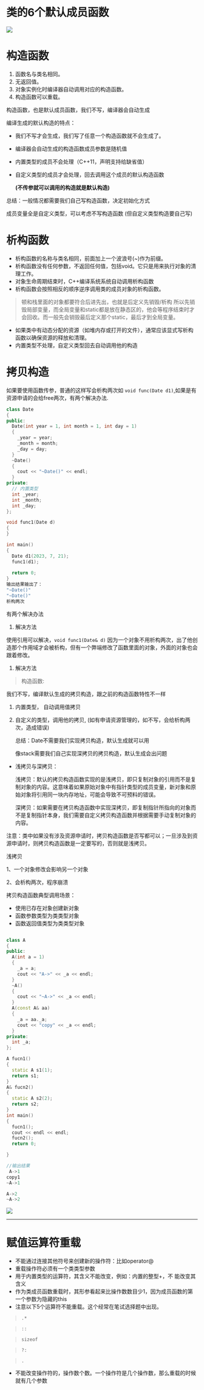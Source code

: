 # 类的6个默认成员函数

![](image/image_oY1qhruTxp.png)

# 构造函数

1.  函数名与类名相同。
2.  无返回值。
3.  对象实例化时编译器自动调用对应的构造函数。
4.  构造函数可以重载。

构造函数，也是默认成员函数，我们不写，编译器会自动生成

&#x20;编译生成的默认构造的特点：

-   我们不写才会生成，我们写了任意一个构造函数就不会生成了。
-   编译器会自动生成的构造函数成员参数是随机值
-   内置类型的成员不会处理（C++11，声明支持给缺省值）
-   自定义类型的成员才会处理，回去调用这个成员的默认构造函数

    **(不传参就可以调用的构造就是默认构造)**

&#x20;总结：一般情况都需要我们自己写构造函数，决定初始化方式

成员变量全是自定义类型，可以考虑不写构造函数 (但自定义类型构造要自己写)

# 析构函数

-   析构函数的名称与类名相同，前面加上一个波浪号(\~)作为前缀。
-   析构函数没有任何参数，不返回任何值，包括void。它只是用来执行对象的清理工作。
-   对象生命周期结束时，C++编译系统系统自动调用析构函数
-   析构函数会按照相反的顺序逆序调用类的成员对象的析构函数。

> 顿和栈里面的对象都要符合后进先出，也就是后定义先销毁/析构
> 所以先销毁局部变量，而全局变量和static都是放在静态区的，他会等程序结束时才会回收。而一般先会销毁最后定义那个static，最后才到全局变量。

-   如果类中有动态分配的资源（如堆内存或打开的文件），通常应该显式写析构函数以确保资源的释放和清理。
-   内置类型不处理，自定义类型回去自动调用他的构造

# 拷贝构造

如果要使用函数传参，普通的这样写会析构两次如  `void func(Date d1)`,如果是有资源申请的会给free两次，有两个解决办法.

```c++
class Date
{
public:
  Date(int year = 1, int month = 1, int day = 1)
  {
    _year = year;
    _month = month;
    _day = day;
  }
  ~Date()
  {
    cout << "~Date()" << endl;
  }
private:
  // 内置类型
  int _year;
  int _month;
  int _day;
};

void func1(Date d)
{
}

int main()
{
  Date d1(2023, 7, 21);
  func1(d1);
  
  return 0;
}
输出结果输出了：
"~Date()" 
"~Date()" 
析构两次

```

有两个解决办法

1.  解决方法

使用引用可以解决，`void func1(Date& d)` 因为一个对象不用析构两次，出了他创造那个作用域才会被析构，但有一个弊端修改了函数里面的对象，外面的对象也会跟着修改。

1.  解决方法

> 构造函数:&#x20;

我们不写，编译默认生成的拷贝构造，跟之前的构造函数特性不一样

1.  内置类型， 自动调用值拷贝
2.  自定义的类型，调用他的拷贝, (如有申请资源管理的，如不写，会给析构两次，造成错误)

    总结：Date不需要我们实现拷贝构造，默认生成就可以用

    像stack需要我们自己实现深拷贝的拷贝构造，默认生成会出问题

-   浅拷贝与深拷贝：

    浅拷贝：默认的拷贝构造函数实现的是浅拷贝，即只复制对象的引用而不是复制对象的内容。这意味着如果原始对象中有指针类型的成员变量，新对象和原始对象将引用同一块内存地址，可能会导致不可预料的错误。

    深拷贝：如果需要在拷贝构造函数中实现深拷贝，即复制指针所指向的对象而不是复制指针本身，我们需要自定义拷贝构造函数并根据需要手动复制对象的内容。

注意：类中如果没有涉及资源申请时，拷贝构造函数是否写都可以；一旦涉及到资源申请时，则拷贝构造函数是一定要写的，否则就是浅拷贝。

浅拷贝

1、一个对象修改会影响另一个对象

2、会析构两次，程序崩溃

拷贝构造函数典型调用场景：

-   使用已存在对象创建新对象
-   函数参数类型为类类型对象
-   函数返回值类型为类类型对象

```c++

class A
{
public:
  A(int a = 1)
  {
    _a = a;
    cout << "A->" << _a << endl;
  }
  ~A()
  {
    cout << "~A->" << _a << endl;
  }
  A(const A& aa)
  {
    _a = aa._a;
    cout << "copy" << _a << endl;
  }
private:
  int _a;
};

A fucn1()
{
  static A s1(1);
  return s1;
}
A& fucn2()
{
  static A s2(2);
  return s2;
}
int main()
{
  fucn1();
  cout << endl << endl;
  fucn2();
  return 0;

}

//输出结果
 A->1
copy1
~A->1

A->2
~A->2
```

![](image/image_4wwWzw_QSO.png)

***

# 赋值运算符重载

-   不能通过连接其他符号来创建新的操作符：比如operator@
-   重载操作符必须有一个类类型参数
-   用于内置类型的运算符，其含义不能改变，例如：内置的整型+，不 能改变其含义
-   作为类成员函数重载时，其形参看起来比操作数数目少1，因为成员函数的第一个参数为隐藏的this
-   注意以下5个运算符不能重载。这个经常在笔试选择题中出现。

> `.*` &#x20;

> `::`

> `sizeof `

> `?: `

> `.`

-   不能改变操作符的，操作数个数。一个操作符是几个操作数，那么重载的时候就有几个参数
